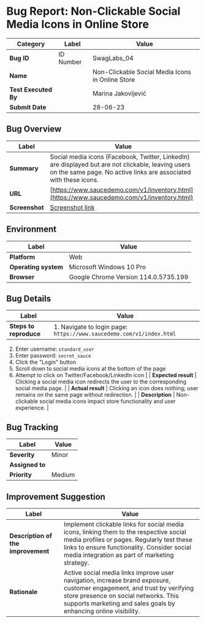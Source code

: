 # Bug Report: Non-Clickable Social Media Icons in Online Store

| Category          | Label                 | Value                                               |
|-------------------|-----------------------|-----------------------------------------------------|
| **Bug ID**        | ID Number             | SwagLabs_04                                         |
| **Name**          |                       | Non-Clickable Social Media Icons in Online Store   |
| **Test Executed By** |                     | Marina Jakovljević                                  |
| **Submit Date**   |                       | 28-06-23                                            |

## Bug Overview

| Label           | Value                                                                                              |
|-----------------|--------------------------------------------------------------------------------------------------|
| **Summary**     | Social media icons (Facebook, Twitter, LinkedIn) are displayed but are not clickable, leaving users on the same page. No active links are associated with these icons. |
| **URL**         | [https://www.saucedemo.com/v1/inventory.html](https://www.saucedemo.com/v1/inventory.html)       |
| **Screenshot**  | [Screenshot link](https://www.awesomescreenshot.com/video/18731138?key=f6d873d569a37353eb8d901c739922ca) |

## Environment

| Label           | Value                 |
|-----------------|-----------------------|
| **Platform**    | Web                   |
| **Operating system** | Microsoft Windows 10 Pro |
| **Browser**     | Google Chrome Version 114.0.5735.199 |

## Bug Details

| Label           | Value                                                                                      |
|-----------------|--------------------------------------------------------------------------------------------|
| **Steps to reproduce** | 1. Navigate to login page: `https://www.saucedemo.com/v1/index.html`  
2. Enter username: `standard_user`  
3. Enter password: `secret_sauce`  
4. Click the "Login" button  
5. Scroll down to social media icons at the bottom of the page  
6. Attempt to click on Twitter/Facebook/LinkedIn icon |
| **Expected result** | Clicking a social media icon redirects the user to the corresponding social media page.  |
| **Actual result**   | Clicking an icon does nothing; user remains on the same page without redirection.         |
| **Description**    | Non-clickable social media icons impact store functionality and user experience.           |

## Bug Tracking

| Label           | Value                 |
|-----------------|-----------------------|
| **Severity**    | Minor                 |
| **Assigned to** |                       |
| **Priority**    | Medium                |

## Improvement Suggestion

| Label           | Value                                                                                              |
|-----------------|--------------------------------------------------------------------------------------------------|
| **Description of the improvement** | Implement clickable links for social media icons, linking them to the respective social media profiles or pages. Regularly test these links to ensure functionality. Consider social media integration as part of marketing strategy. |
| **Rationale**    | Active social media links improve user navigation, increase brand exposure, customer engagement, and trust by verifying store presence on social networks. This supports marketing and sales goals by enhancing online visibility. |

